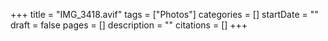 +++
title = "IMG_3418.avif"
tags = ["Photos"]
categories = []
startDate = ""
draft = false
pages = []
description = ""
citations = []
+++
